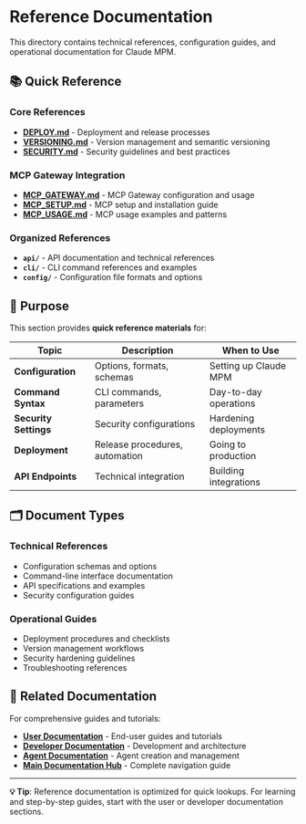 # Reference Documentation

This directory contains technical references, configuration guides, and operational documentation for Claude MPM.

## 📚 Quick Reference

### Core References
- **[DEPLOY.md](DEPLOY.md)** - Deployment and release processes
- **[VERSIONING.md](VERSIONING.md)** - Version management and semantic versioning
- **[SECURITY.md](SECURITY.md)** - Security guidelines and best practices

### MCP Gateway Integration
- **[MCP_GATEWAY.md](MCP_GATEWAY.md)** - MCP Gateway configuration and usage
- **[MCP_SETUP.md](MCP_SETUP.md)** - MCP setup and installation guide
- **[MCP_USAGE.md](MCP_USAGE.md)** - MCP usage examples and patterns

### Organized References
- **`api/`** - API documentation and technical references
- **`cli/`** - CLI command references and examples
- **`config/`** - Configuration file formats and options

## 🎯 Purpose

This section provides **quick reference materials** for:

| Topic | Description | When to Use |
|-------|-------------|-------------|
| **Configuration** | Options, formats, schemas | Setting up Claude MPM |
| **Command Syntax** | CLI commands, parameters | Day-to-day operations |
| **Security Settings** | Security configurations | Hardening deployments |
| **Deployment** | Release procedures, automation | Going to production |
| **API Endpoints** | Technical integration | Building integrations |

## 🗂️ Document Types

### Technical References
- Configuration schemas and options
- Command-line interface documentation
- API specifications and examples
- Security configuration guides

### Operational Guides
- Deployment procedures and checklists
- Version management workflows
- Security hardening guidelines
- Troubleshooting references

## 🔗 Related Documentation

For comprehensive guides and tutorials:
- **[User Documentation](../user/README.md)** - End-user guides and tutorials
- **[Developer Documentation](../developer/README.md)** - Development and architecture
- **[Agent Documentation](../agents/README.md)** - Agent creation and management
- **[Main Documentation Hub](../README.md)** - Complete navigation guide

---

**💡 Tip**: Reference documentation is optimized for quick lookups. For learning and step-by-step guides, start with the user or developer documentation sections.